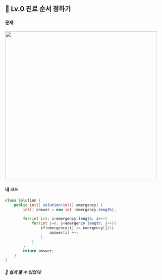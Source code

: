 ## 📍 Lv.0 진료 순서 정하기 <br>

#### 문제 <br>
<img src="https://github.com/yejinsohn/TIL/assets/104317217/ccebb14e-2955-4e57-81bf-1fac6c6e58e8" width="490" height="480"/>

#### 내 코드 <br>

```Java
class Solution {
    public int[] solution(int[] emergency) {
        int[] answer = new int [emergency.length];
        
        for(int i=0; i<emergency.length; i++){
            for(int j=0; j<emergency.length; j++){
                if(emergency[i] <= emergency[j]){
                    answer[i] ++;
                }
            }   
        }
        return answer;
    }
}
```

##### 🌿 쉽게 풀 수 있었다!
